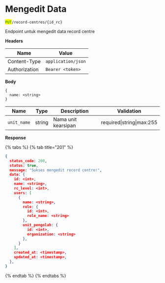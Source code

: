 # Mengedit Data

<mark style="color:green;">`PUT`</mark>`/record-centres/{id_rc}`

Endpoint untuk mengedit data record centre

**Headers**

| Name          | Value              |
| ------------- | ------------------ |
| Content-Type  | `application/json` |
| Authorization | `Bearer <token>`   |

**Body**

```
{
  name: <string>
}
```

| Name        | Type   | Description         | Validation                |
| ----------- | ------ | ------------------- | ------------------------- |
| `unit_name` | string | Nama unit kearsipan | required\|string\|max:255 |

**Response**

{% tabs %}
{% tab title="201" %}
```json
{
  status_code: 200,
  status: true,
  message: "Sukses mengedit record centre!",
  data: {
    id: <int>,
    name: <string>,
    rc_level: <int>,
    users: [
      {
        name: <string>,
        role: {
          id: <int>,
          role_name: <string>
        },
        unit_pengolah: {
          id: <int>,
          organization: <string>
        },
      }
    ],
    created_at: <timestamp>,
    updated_at: <timestamp>,
  },
}
```
{% endtab %}
{% endtabs %}
